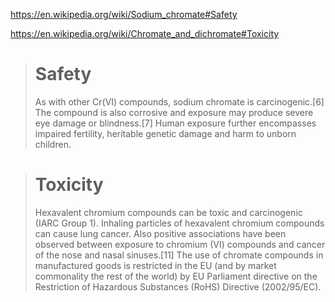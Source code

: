 https://en.wikipedia.org/wiki/Sodium_chromate#Safety

https://en.wikipedia.org/wiki/Chromate_and_dichromate#Toxicity

># Safety
>As with other Cr(VI) compounds, sodium chromate is carcinogenic.[6] The compound is also corrosive and exposure may produce severe eye damage or blindness.[7] Human exposure further encompasses impaired fertility, heritable genetic damage and harm to unborn children.

># Toxicity
>Hexavalent chromium compounds can be toxic and carcinogenic (IARC Group 1). Inhaling particles of hexavalent chromium compounds can cause lung cancer. Also positive associations have been observed between exposure to chromium (VI) compounds and cancer of the nose and nasal sinuses.[11] The use of chromate compounds in manufactured goods is restricted in the EU (and by market commonality the rest of the world) by EU Parliament directive on the Restriction of Hazardous Substances (RoHS) Directive (2002/95/EC).
